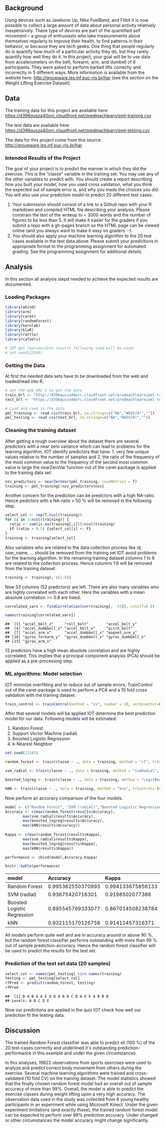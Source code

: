 Background
----------

Using devices such as Jawbone Up, Nike FuelBand, and Fitbit it is now possible to collect a large amount of data about personal activity relatively inexpensively. These type of devices are part of the quantified self movement – a group of enthusiasts who take measurements about themselves regularly to improve their health, to find patterns in their behavior, or because they are tech geeks. One thing that people regularly do is quantify how much of a particular activity they do, but they rarely quantify how well they do it. In this project, your goal will be to use data from accelerometers on the belt, forearm, arm, and dumbell of 6 participants. They were asked to perform barbell lifts correctly and incorrectly in 5 different ways. More information is available from the website here: <http://groupware.les.inf.puc-rio.br/har> (see the section on the Weight Lifting Exercise Dataset).

Data
----

The training data for this project are available here: <https://d396qusza40orc.cloudfront.net/predmachlearn/pml-training.csv>

The test data are available here: <https://d396qusza40orc.cloudfront.net/predmachlearn/pml-testing.csv>

The data for this project come from this source: <http://groupware.les.inf.puc-rio.br/har>

### Intended Results of the Project

The goal of your project is to predict the manner in which they did the exercise. This is the “classe” variable in the training set. You may use any of the other variables to predict with. You should create a report describing how you built your model, how you used cross validation, what you think the expected out of sample error is, and why you made the choices you did. You will also use your prediction model to predict 20 different test cases.

1.  Your submission should consist of a link to a Github repo with your R markdown and compiled HTML file describing your analysis. Please constrain the text of the writeup to \< 2000 words and the number of figures to be less than 5. It will make it easier for the graders if you submit a repo with a gh-pages branch so the HTML page can be viewed online (and you always want to make it easy on graders :-).
2.  You should also apply your machine learning algorithm to the 20 test cases available in the test data above. Please submit your predictions in appropriate format to the programming assignment for automated grading. See the programming assignment for additional details.

Analysis
--------

In this section all analysis stepd needed to achieve the expected results are documented.

### Loading Packages

``` r
library(abind)
library(arm)
library(caret)
library(randomForest)
library(kernlab)
library(klaR)
library(rattle)
library(caTools)

# IOT get reproducible results following seed will be used:
# set.seed(12345)
```

### Getting the Data

At first the needed data sets have to be downloaded from the web and loaded/read into R.

``` r
# set the web URL´s to get the data
train_Url <- "http://d396qusza40orc.cloudfront.net/predmachlearn/pml-training.csv"
test_Url <- "https://d396qusza40orc.cloudfront.net/predmachlearn/pml-testing.csv"

# Load and read in the data
pml_training <- read.csv(train_Url, na.strings=c("NA","#DIV/0!",""))
pml_testing <- read.csv(test_Url, na.strings=c("NA","#DIV/0!",""))
```

### Cleaning the training dataset

After getting a rough overview about the dataset there are several predictors with a near zero variance which can lead to problems for the learning algorithm. IOT identify predictors that have: 1. very few unique values relative to the number of samples and 2. the ratio of the frequency of the most common value to the frequency of the second most common value is large the nearZeroVar function out of the caret-package is applied to the training data set.

``` r
nzv_predictors <- nearZeroVar(pml_training, saveMetrics = T)
training <- pml_training[!nzv_predictors$nzv]
```

Another concern for the prediction can be predictors with a high NA-ratio. Hence pedictors with a NA-ratio \> 50 % will be removed in the following step.

``` r
select_col <- rep(T,ncol(training))
for (i in 1:ncol(training)) {
  ratio <- sum(is.na(training[,i]))/ncol(training)
  if (ratio > 0.5) {select_col[i] <- F}
}
training <- training[select_col]
```

Also variables who are related to the data collection process like id, user\_name, ... should be removed from the training set IOT avoid problems for the learning algorithm. In the remaining training dataset columns 1 to 6 are related to the collection process. Hence columns 1:6 will be removed from the training dataset.

``` r
training <- training[,-c(1:6)]
```

Now 53 columns (52 predictors) are left. There are also many variables who are highly correlated with each other. Here the variables with a mean absolute correlation \>= 0.8 are listed.

``` r
correlated_vars <- findCorrelation(cor(training[, -53]), cutoff=0.8)

names(training[correlated_vars])
```

    ##  [1] "accel_belt_z"     "roll_belt"        "accel_belt_y"    
    ##  [4] "accel_dumbbell_z" "accel_belt_x"     "pitch_belt"      
    ##  [7] "accel_arm_x"      "accel_dumbbell_x" "magnet_arm_y"    
    ## [10] "gyros_forearm_y"  "gyros_dumbbell_x" "gyros_dumbbell_z"
    ## [13] "gyros_arm_x"

13 predictors have a high mean absolute correlation and are highly correlated. This implies that a principal component analysis (PCA) should be applied as a pre-processing step.

### ML algorithms: Model selection

IOT minimize overfitting and to reduce out of sample errors, TrainControl out of the caret-package is used to perform a PCA and a 10 fold cross validation with the training dataset.

``` r
train_control <- trainControl(method = "cv", number = 10, verboseIter=FALSE , preProcOptions="pca", allowParallel=TRUE)
```

After that several models will be applied IOT determine the best prediction model for our data. Following models will be estimated:

1.  Random Forest
2.  Support Vector Machine (radial)
3.  Boosted Logistic Regression
4.  k-Nearest Neighbor

``` r
set.seed(12345)

random_forest <- train(classe ~ ., data = training, method = "rf", trControl= train_control)

svm_radial <- train(classe ~ ., data = training, method = "svmRadial", trControl= train_control)

boosted_logreg <- train(classe ~ ., data = training, method = "LogitBoost", trControl= train_control)

kNN <- train(classe ~ ., data = training, method = "knn", trControl= train_control, tuneLength = 20)
```

Now perform an accuracy comparison of the four models.

``` r
model <- c("Random Forest", "SVM (radial)","Boosted Logistic Regression", "kNN")
Accuracy <- c(max(random_forest$results$Accuracy),
        max(svm_radial$results$Accuracy),
        max(boosted_logreg$results$Accuracy),
        max(kNN$results$Accuracy))
        
Kappa <- c(max(random_forest$results$Kappa),
        max(svm_radial$results$Kappa),
        max(boosted_logreg$results$Kappa),
        max(kNN$results$Kappa))

performance <- cbind(model,Accuracy,Kappa)

knitr::kable(performance)
```

| model                       | Accuracy          | Kappa             |
|:----------------------------|:------------------|:------------------|
| Random Forest               | 0.995362550370993 | 0.994133675856133 |
| SVM (radial)                | 0.93675420716301  | 0.9198502077386   |
| Boosted Logistic Regression | 0.895545769333077 | 0.867014508238784 |
| kNN                         | 0.932115170126758 | 0.91411457316371  |

All models perform quite well and are in accuracy around or above 90 %, but the random forest classifier performs outstanding with more than 99 % out of sample prediction-accuracy. Hence the random forest classifier will be used to predict the results for the test set.

### Prediction of the test set data (20 samples)

``` r
select_col <- names(pml_testing) %in% names(training)
testing <- pml_testing[select_col]
rfPred <- predict(random_forest, testing)
rfPred
```

    ##  [1] B A B A A E D B A A B C B A E E A B B B
    ## Levels: A B C D E

Now our predictions are applied in the quiz IOT check how well our prediction fit the testing data.

Discussion
----------

The trained Random Forest classifier was able to predict all (100 %) of the 20 test-cases correctly and underlined it´s outstanding prediction-performance in this example and under the given circumstances.

In this analyses, 19622 observations from sports exercises were used to analyze and predict correct body movement from others during the exercise. Several machine learning algorithms were trained and cross-validated (10 fold CV) on the training dataset. The model statistics showed that the finally chosen random forest model had an overall out of sample accuracy of more than 99%. Overall, the model is able to predict the exercise classes during weight lifting upon a very high accuracy. The observation data used in the study was collected from 6 young healthy participants in an experiment while using Microsoft Kinect. Under the given experiment limitations (and exactly those), the trained random forest model can be expected to perform over 99% prediction accuracy. Under changed or other circumstances the model accuracy might change significantly.

